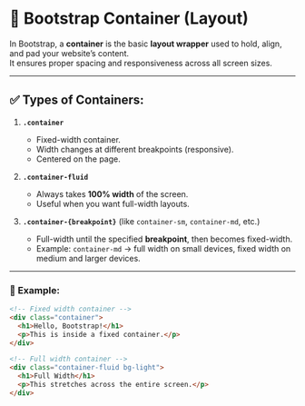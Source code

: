 # 🔹 Bootstrap Container (Layout)

In Bootstrap, a **container** is the basic **layout wrapper** used to hold, align, and pad your website’s content.  
It ensures proper spacing and responsiveness across all screen sizes.

---

## ✅ Types of Containers:

1. **`.container`**
   - Fixed-width container.
   - Width changes at different breakpoints (responsive).
   - Centered on the page.

2. **`.container-fluid`**
   - Always takes **100% width** of the screen.
   - Useful when you want full-width layouts.

3. **`.container-{breakpoint}`** (like `container-sm`, `container-md`, etc.)
   - Full-width until the specified **breakpoint**, then becomes fixed-width.
   - Example: `container-md` → full width on small devices, fixed width on medium and larger devices.

---

### 📌 Example:

```html
<!-- Fixed width container -->
<div class="container">
  <h1>Hello, Bootstrap!</h1>
  <p>This is inside a fixed container.</p>
</div>

<!-- Full width container -->
<div class="container-fluid bg-light">
  <h1>Full Width</h1>
  <p>This stretches across the entire screen.</p>
</div>
```